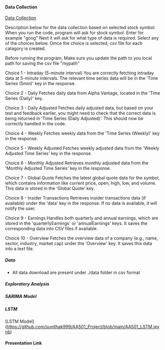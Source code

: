#### Data Collection
[Data Collection](https://github.com/sunithak999/AA501_Project/blob/main/AAI_501_stock_predict.ipynb)


Description below for the data collection based on selected stock symbol. 
When you run the code, program will ask for stock symbol. Enter for example "goog"
Next it will ask for what type of data is required. Select any of the choices below. Omce the choice is selected, csv file for each 
catagory is created.

Before running the program, Make sure you update the path to you local path for saving the csv file "mypath"

Choice 1 - Intraday (5-minute interval)
You are correctly fetching intraday data at 5-minute intervals. The relevant time series data will be in the 'Time Series (5min)' key in the response.

Choice 2 - Daily
Fetches daily data from Alpha Vantage, located in the 'Time Series (Daily)' key.

Choice 3 - Daily Adjusted
Fetches daily adjusted data, but based on your test and feedback earlier, you might need to check that the correct data is being returned in 'Time Series (Daily Adjusted)'. This should now be correctly handled in the code.

Choice 4 - Weekly
Fetches weekly data from the 'Time Series (Weekly)' key in the response.

Choice 5 - Weekly Adjusted
Fetches weekly adjusted data from the 'Weekly Adjusted Time Series' key in the response.

Choice 6 - Monthly Adjusted
Retrieves monthly adjusted data from the 'Monthly Adjusted Time Series' key in the response.

Choice 7 - Global Quote
Fetches the latest global quote data for the symbol, which contains information like current price, open, high, low, and volume. This data is stored in the 'Global Quote' key.

Choice 8 - Insider Transactions
Retrieves insider transactions data (if available) under the 'data' key in the response. If no data is available, it will notify the user.

Choice 9 - Earnings
Handles both quarterly and annual earnings, which are stored in the 'quarterlyEarnings' or 'annualEarnings' keys. It saves the corresponding data into CSV files if available.

Choice 10 - Overview
Fetches the overview data of a company (e.g., name, sector, industry, market cap) under the 'Overview' key. It saves this data into a text file.
##### Data
 * All data download are present under ./data folder in csv format

##### Exploratory Analysis

##### SARIMA Model

##### LSTM
[LSTM Model] (https://github.com/sunithak999/AA501_Project/blob/main/AA501_LSTM.ipynb)

####  Presentation Link


